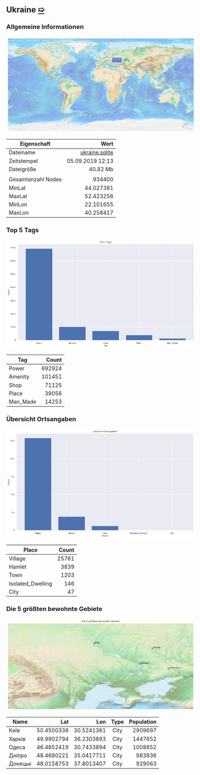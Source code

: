 ## Ukraine [&#10159;](ukraine.sqlite)

### Allgemeine Informationen

![Overview](./Images/ukraine_overview.png)

|Eigenschaft|Wert|
|-|-:|
Dateiname|[ukraine.sqlite](ukraine.sqlite)|
Zeitstempel|05.09.2019 12:13|
Dateigr&ouml;&szlig;e|40.82 Mb|
|||
Gesamtanzahl Nodes|934400|
|MinLat|44.027381|
|MaxLat|52.423256|
|MinLon|22.101655|
|MaxLon|40.258417|

### Top 5 Tags

![Tags](./Images/ukraine_tags.png)

|Tag|Count|
|-|-:|
|Power|692924|
|Amenity|101451|
|Shop|71125|
|Place|39056|
|Man_Made|14253|

### &Uuml;bersicht Ortsangaben

![Places](./Images/ukraine_places.png)

|Place|Count|
|-|-:|
|Village|25761|
|Hamlet|3839|
|Town|1203|
|Isolated_Dwelling|146|
|City|47|

### Die 5 gr&ouml;&szlig;ten bewohnte Gebiete

![Places](./Images/ukraine_topplaces.png)

|Name|Lat|Lon|Type|Population|
|----|--:|--:|:--:|---------:|
|Київ|50.4500336|30.5241361|City|2909697|
|Харків|49.9902794|36.2303893|City|1447652|
|Одеса|46.4852419|30.7433894|City|1008852|
|Дніпро|48.4680221|35.0417711|City|983836|
|Донецьк|48.0158753|37.8013407|City|929063|
